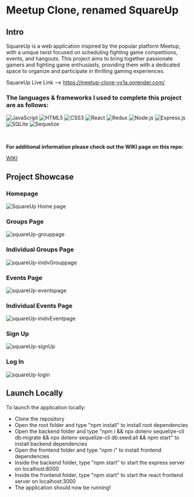 # Meetup Clone, renamed SquareUp

## Intro

SquareUp is a web application inspired by the popular platform Meetup, with a unique twist focused on scheduling fighting game competitions, events, and hangouts. This project aims to bring together passionate gamers and fighting game enthusiasts, providing them with a dedicated space to organize and participate in thrilling gaming experiences.

SquareUp Live Link --> https://meetup-clone-yx1a.onrender.com/

### The languages & frameworks I used to complete this project are as follows:

![JavaScript](https://img.shields.io/badge/javascript-%23323330.svg?style=for-the-badge&logo=javascript&logoColor=%23F7DF1E)
![HTML5](https://img.shields.io/badge/html5-%23E34F26.svg?style=for-the-badge&logo=html5&logoColor=white)
![CSS3](https://img.shields.io/badge/css3-%231572B6.svg?style=for-the-badge&logo=css3&logoColor=white)
![React](https://img.shields.io/badge/react-%2320232a.svg?style=for-the-badge&logo=react&logoColor=%2361DAFB)
![Redux](https://img.shields.io/badge/redux-%23593d88.svg?style=for-the-badge&logo=redux&logoColor=white)
![Node.js](https://img.shields.io/badge/node.js-6DA55F?style=for-the-badge&logo=node.js&logoColor=white)
![Express.js](https://img.shields.io/badge/express.js-%23404d59.svg?style=for-the-badge&logo=express&logoColor=%2361DAFB)
![SQLite](https://img.shields.io/badge/sqlite-%2307405e.svg?style=for-the-badge&logo=sqlite&logoColor=white)
![Sequelize](https://img.shields.io/badge/Sequelize-52B0E7?style=for-the-badge&logo=Sequelize&logoColor=white)

<br />

**For additional information please check out the WIKI page on this repo:**

[WIKI](https://github.com/Christian-815/SquareUp-Project/wiki)

## Project Showcase

### Homepage
![SquareUp Home page](https://user-images.githubusercontent.com/108007042/226363221-29d17071-98f9-4857-8360-3d50cb1e83dc.jpg)

### Groups Page
![squareUp-grouppage](https://github.com/Christian-815/SquareUp-Project/assets/108007042/bfc0826a-8ceb-43eb-8562-a209122df48f)

### Individual Groups Page
![squareUp-inidvGrouppage](https://github.com/Christian-815/SquareUp-Project/assets/108007042/5ecadb26-4380-4b12-b318-59aad19608cc)

### Events Page
![squareUp-eventspage](https://github.com/Christian-815/SquareUp-Project/assets/108007042/9ca40775-adea-45e8-a766-2f2ce879249d)

### Individual Events Page
![squareUp-inidvEventpage](https://github.com/Christian-815/SquareUp-Project/assets/108007042/98e4a383-e110-4f09-ba1f-b80112b13ace)

### Sign Up
![squareUp-signUp](https://github.com/Christian-815/SquareUp-Project/assets/108007042/62d31277-538a-4ea4-be15-bffef7c85ba5)

### Log In
![squareUp-login](https://github.com/Christian-815/SquareUp-Project/assets/108007042/835b82aa-dd32-40b5-88bb-d3c404f48eb5)


## Launch Locally
To launch the application locally:
* Clone the repository
* Open the root folder and type "npm install" to install root dependencies
* Open the backend folder and type "npm i && npx dotenv sequelize-cli db:migrate && npx dotenv sequelize-cli db:seed:all && npm start" to install backend dependencies
* Open the frontend folder and type "npm i" to install frontend dependencies
* Inside the backend folder, type "npm start" to start the express server on localhost:8000
* Inside the frontend folder, type "npm start" to start the react frontend server on localhost:3000
* The application should now be running!
